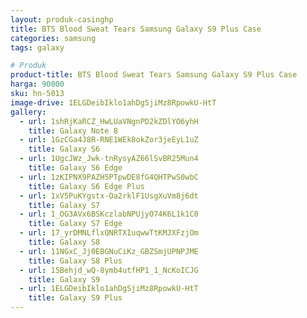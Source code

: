 ```yaml
---
layout: produk-casinghp
title: BTS Blood Sweat Tears Samsung Galaxy S9 Plus Case
categories: samsung
tags: galaxy

# Produk
product-title: BTS Blood Sweat Tears Samsung Galaxy S9 Plus Case
harga: 90000
sku: hn-5013
image-drive: 1ELGDeibIklo1ahDgSjiMz8RpowkU-HtT
gallery:
  - url: 1shRjKaRCZ_HwLUaVNgnPD2kZDlYO6yhH
    title: Galaxy Note 8
  - url: 1GzCGa4J8R-RNE1WEk8okZor3jeEyL1uZ
    title: Galaxy S6
  - url: 1UgcJWz_Jwk-tnRysyAZ66lSvBR25Mun4
    title: Galaxy S6 Edge
  - url: 1zKIPNX9PAZH5PTpwDE8fG4QHTPwS0wbC
    title: Galaxy S6 Edge Plus
  - url: 1xV5PuKYgstx-Oa2rklF1UsgXuVm8j6dt
    title: Galaxy S7
  - url: 1_OG3AVx6BSKczlabNPUjyO74K6L1k1C0
    title: Galaxy S7 Edge
  - url: 17_yrDMNLflxQNRTXIuqwwTtKMJXFzjOm
    title: Galaxy S8
  - url: 11NGxC_Jj0EBGNuCiKz_GBZSmjUPNPJME
    title: Galaxy S8 Plus
  - url: 15Behjd_wQ-8ymb4utfHP1_1_NcKoICJG
    title: Galaxy S9
  - url: 1ELGDeibIklo1ahDgSjiMz8RpowkU-HtT
    title: Galaxy S9 Plus
---
```

